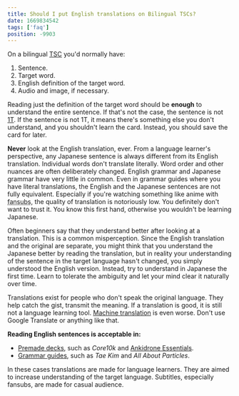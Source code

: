 ```yaml
---
title: Should I put English translations on Bilingual TSCs?
date: 1669834542
tags: ['faq']
position: -9903
---
```


On a bilingual [TSC](discussing-various-card-templates.html#targeted-sentence-cards) you'd normally have:

1) Sentence.
2) Target word.
3) English definition of the target word.
4) Audio and image, if necessary.

Reading just the definition of the target word should be **enough** to understand the entire sentence.
If that's not the case, the sentence is not [1T](one-target-sentences.html).
If the sentence is not 1T,
it means there's something else you don't understand,
and you shouldn't learn the card.
Instead, you should save the card for later.

**Never** look at the English translation, ever.
From a language learner's perspective,
any Japanese sentence is always different from its English translation.
Individual words don't translate literally.
Word order and other nuances are often deliberately changed.
English grammar and Japanese grammar have very little in common.
Even in grammar guides where you have literal translations,
the English and the Japanese sentences are not fully equivalent.
Especially
if you're watching something like anime with <abbr title="fan-subtitled">fansubs</abbr>,
the quality of translation is notoriously low.
You definitely don't want to trust it.
You know this first hand,
otherwise you wouldn't be learning Japanese.

Often beginners say that they understand better after looking at a translation.
This is a common misperception.
Since the English translation and the original are separate,
you might think that you understand the Japanese better by reading the translation,
but in reality your understanding of the sentence in the target language hasn't changed,
you simply understood the English version.
Instead, try to understand in Japanese the first time.
Learn to tolerate the ambiguity and let your mind clear it naturally over time.

Translations exist for people who don't speak the original language.
They help catch the gist, transmit the meaning.
If a translation is good, it is still not a language learning tool.
[Machine translation](could-machine-translation-be-useful-to-language-learners.html)
is even worse.
Don't use Google Translate or anything like that.

**Reading English sentences is acceptable in:**

* [Premade decks](basic-vocabulary.html),
  such as *Core10k* and [Ankidrone Essentials](ankidrone-essentials.html).
* [Grammar guides](learning-grammar.html#grammar-guides),
  such as *Tae Kim* and *All About Particles*.

In these cases translations are made for language learners.
They are aimed to increase understanding of the target language.
Subtitles, especially fansubs, are made for casual audience.
